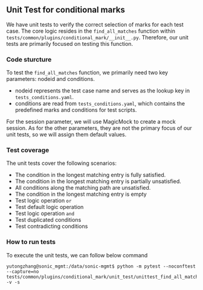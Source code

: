 ## Unit Test for conditional marks
We have unit tests to verify the correct selection of marks for each test case. The core logic resides in the `find_all_matches` function within `tests/common/plugins/conditional_mark/__init__.py`.
Therefore, our unit tests are primarily focused on testing this function.

### Code sturcture
To test the `find_all_matches` function, we primarily need two key parameters: nodeid and conditions.
- nodeid represents the test case name and serves as the lookup key in `tests_conditions.yaml`.
- conditions are read from `tests_conditions.yaml`, which contains the predefined marks and conditions for test scripts.

For the session parameter, we will use MagicMock to create a mock session.
As for the other parameters, they are not the primary focus of our unit tests, so we will assign them default values.

### Test coverage
The unit tests cover the following scenarios:
- The condition in the longest matching entry is fully satisfied.
- The condition in the longest matching entry is partially unsatisfied.
- All conditions along the matching path are unsatisfied.
- The condition in the longest matching entry is empty
- Test logic operation `or`
- Test default logic operation
- Test logic operation `and`
- Test duplicated conditions
- Test contradicting conditions


### How to run tests
To execute the unit tests, we can follow below command
```buildoutcfg
yutongzhang@sonic_mgmt:/data/sonic-mgmt$ python -m pytest --noconftest --capture=no tests/common/plugins/conditional_mark/unit_test/unittest_find_all_matches.py -v -s
```
